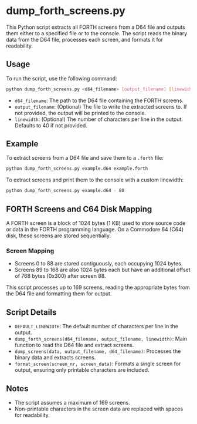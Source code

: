 # dump_forth_screens.py

This Python script extracts all FORTH screens from a D64 file and outputs them either to a specified file or to the console. The script reads the binary data from the D64 file, processes each screen, and formats it for readability.

## Usage

To run the script, use the following command:

```sh
python dump_forth_screens.py <d64_filename> [output_filename] [linewidth]
```

- `d64_filename`: The path to the D64 file containing the FORTH screens.
- `output_filename`: (Optional) The file to write the extracted screens to. If not provided, the output will be printed to the console.
- `linewidth`: (Optional) The number of characters per line in the output. Defaults to 40 if not provided.

## Example

To extract screens from a D64 file and save them to a `.forth` file:

```sh
python dump_forth_screens.py example.d64 example.forth
```

To extract screens and print them to the console with a custom linewidth:

```sh
python dump_forth_screens.py example.d64 - 80
```

## FORTH Screens and C64 Disk Mapping

A FORTH screen is a block of 1024 bytes (1 KB) used to store source code or data in the FORTH programming language. On a Commodore 64 (C64) disk, these screens are stored sequentially.

### Screen Mapping

- Screens 0 to 88 are stored contiguously, each occupying 1024 bytes.
- Screens 89 to 168 are also 1024 bytes each but have an additional offset of 768 bytes (0x300) after screen 88.

This script processes up to 169 screens, reading the appropriate bytes from the D64 file and formatting them for output.

## Script Details

- `DEFAULT_LINEWIDTH`: The default number of characters per line in the output.
- `dump_forth_screens(d64_filename, output_filename, linewidth)`: Main function to read the D64 file and extract screens.
- `dump_screens(data, output_filename, d64_filename)`: Processes the binary data and extracts screens.
- `format_screen(screen_nr, screen_data)`: Formats a single screen for output, ensuring only printable characters are included.

## Notes

- The script assumes a maximum of 169 screens.
- Non-printable characters in the screen data are replaced with spaces for readability.
```